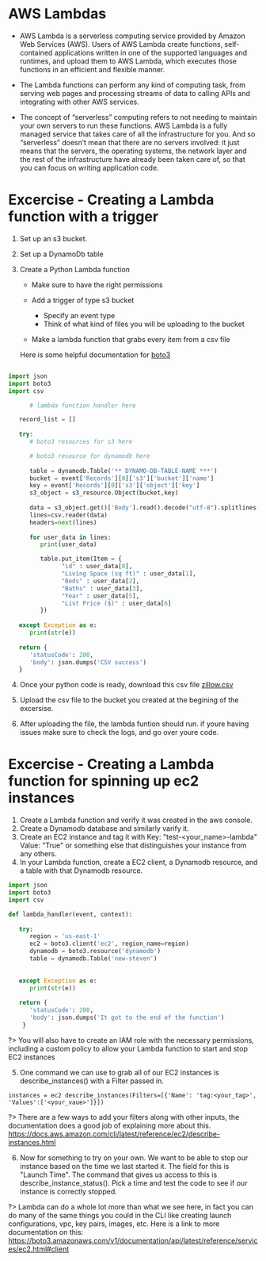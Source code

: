 # AWS Lambdas

- AWS Lambda is a serverless computing service provided by Amazon Web Services (AWS). Users of AWS Lambda create functions, self-contained applications written in one of the supported languages and runtimes, and upload them to AWS Lambda, which executes those functions in an efficient and flexible manner.

- The Lambda functions can perform any kind of computing task, from serving web pages and processing streams of data to calling APIs and integrating with other AWS services.

- The concept of “serverless” computing refers to not needing to maintain your own servers to run these functions. AWS Lambda is a fully managed service that takes care of all the infrastructure for you. And so “serverless” doesn’t mean that there are no servers involved: it just means that the servers, the operating systems, the network layer and the rest of the infrastructure have already been taken care of, so that you can focus on writing application code.

# Excercise - Creating a Lambda function with a trigger

1. Set up an s3 bucket.

2. Set up a DynamoDb table

3. Create a Python Lambda function
    - Make sure to have the right permissions
    - Add a trigger of type s3 bucket
        - Specify an event type
        - Think of what kind of files you will be uploading to the bucket

    - Make a lambda function that grabs every item from a csv file

    Here is some helpful documentation for [boto3](https://boto3.amazonaws.com/v1/documentation/api/latest/guide/dynamodb.html)

``` python

import json
import boto3
import csv

      # lambda function handler here

   record_list = []
   
   try:
      # boto3 resources for s3 here

      # boto3 resource for dynamodb here
       
      table = dynamodb.Table('** DYNAMO-DB-TABLE-NAME ***')
      bucket = event['Records'][0]['s3']['bucket']['name']
      key = event['Records'][0]['s3']['object']['key']
      s3_object = s3_resource.Object(bucket,key)
      
      data = s3_object.get()['Body'].read().decode("utf-8").splitlines()
      lines=csv.reader(data)
      headers=next(lines)
      
      for user_data in lines:
         print(user_data)

         table.put_item(Item = {
               "id" : user_data[0],
               "Living Space (sq ft)" : user_data[1],
               "Beds" : user_data[2],
               "Baths" : user_data[3],
               "Year" : user_data[5],
               "List Price ($)" : user_data[6]
         })
      
   except Exception as e:
      print(str(e))
            
   return {
      'statusCode': 200,
      'body': json.dumps('CSV success')
   }

```

4. Once your python code is ready, download this csv file [zillow.csv](img3/zillow.csv)

5. Upload the csv file to the bucket you created at the begining of the excersise.

6. After uploading the file, the lambda funtion should run. if youre having issues make sure to check the logs, and go over youre code.

# Excercise - Creating a Lambda function for spinning up ec2 instances

1. Create a Lambda function and verify it was created in the aws console.
2. Create a Dynamodb database and similarly varify  it.
3. Create an EC2 instance and tag it with Key: "test-<your_name>-lambda" Value: "True"  or something else that distinguishes your instance from any others.
4. In your Lambda function, create a EC2 client, a Dynamodb resource, and a table with that Dynamodb resource.

``` python
import json
import boto3
import csv

def lambda_handler(event, context):
   
   try: 
      region = 'us-east-1'
      ec2 = boto3.client('ec2', region_name=region)
      dynamodb = boto3.resource('dynamodb')
      table = dynamodb.Table('new-steven')
      
     
   except Exception as e:
      print(str(e))
            
   return {
      'statusCode': 200,
      'body': json.dumps('It got to the end of the function')
    }
```

?> You will also have to create an IAM role with the necessary permissions, including a custom policy to allow your Lambda function to start and stop EC2 instances

5. One command we can use to grab all of our EC2 instances is describe_instances() with a Filter passed in.

```
instances = ec2 describe_instances(Filters=[{'Name': 'tag:<your_tag>', 'Values':['<your_vaue>']}])
```

?> There are a few ways to add your filters along with other inputs, the documentation does a good job of explaining more about this.
<https://docs.aws.amazon.com/cli/latest/reference/ec2/describe-instances.html>

6. Now for something to try on your own.  We want to be able to stop our instance based on the time we last started it. The field for this is "Launch Time".  The command that gives us access to this is describe_instance_status().  Pick a time and test the code to see if our instance is correctly stopped.

?> Lambda can do a whole lot more than what we see here, in fact you can do many of the same things you could in the CLI like creating launch configurations, vpc, key pairs, images, etc.  Here is a link to more documentation on this: https://boto3.amazonaws.com/v1/documentation/api/latest/reference/services/ec2.html#client